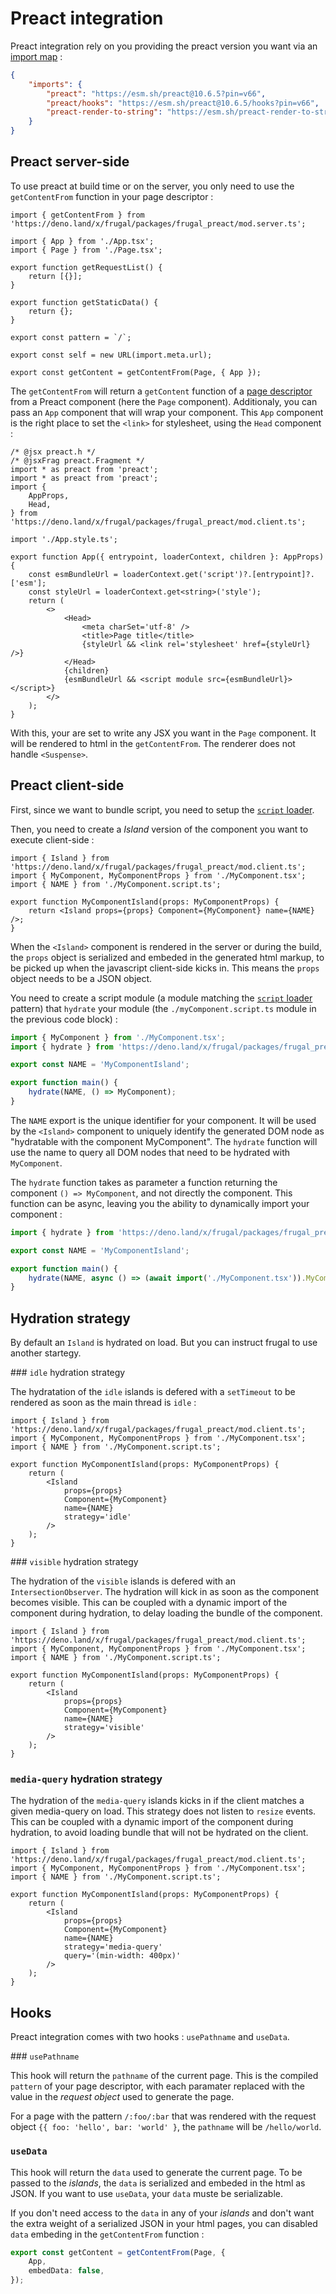 # Preact integration

Preact integration rely on you providing the preact version you want via an [import map](https://deno.land/manual/linking_to_external_code/import_maps) :

```json
{
    "imports": {
        "preact": "https://esm.sh/preact@10.6.5?pin=v66",
        "preact/hooks": "https://esm.sh/preact@10.6.5/hooks?pin=v66",
        "preact-render-to-string": "https://esm.sh/preact-render-to-string@5.1.19?pin=v66&deps=preact@10.6.5"
    }
}
```

## Preact server-side

To use preact at build time or on the server, you only need to use the `getContentFrom` function in your page descriptor :

```tsx
import { getContentFrom } from 'https://deno.land/x/frugal/packages/frugal_preact/mod.server.ts';

import { App } from './App.tsx';
import { Page } from './Page.tsx';

export function getRequestList() {
    return [{}];
}

export function getStaticData() {
    return {};
}

export const pattern = `/`;

export const self = new URL(import.meta.url);

export const getContent = getContentFrom(Page, { App });
```

The `getContentFrom` will return a `getContent` function of a [page descriptor](/docs/concepts/page-descriptor) from a Preact component (here the `Page` component). Additionaly, you can pass an `App` component that will wrap your component. This `App` component is the right place to set the `<link>` for stylesheet, using the `Head` component :

```tsx
/* @jsx preact.h */
/* @jsxFrag preact.Fragment */
import * as preact from 'preact';
import * as preact from 'preact';
import {
    AppProps,
    Head,
} from 'https://deno.land/x/frugal/packages/frugal_preact/mod.client.ts';

import './App.style.ts';

export function App({ entrypoint, loaderContext, children }: AppProps) {
    const esmBundleUrl = loaderContext.get('script')?.[entrypoint]?.['esm'];
    const styleUrl = loaderContext.get<string>('style');
    return (
        <>
            <Head>
                <meta charSet='utf-8' />
                <title>Page title</title>
                {styleUrl && <link rel='stylesheet' href={styleUrl} />}
            </Head>
            {children}
            {esmBundleUrl && <script module src={esmBundleUrl}></script>}
        </>
    );
}
```

With this, your are set to write any JSX you want in the `Page` component. It will be rendered to html in the `getContentFrom`. The renderer does not handle `<Suspense>`.

## Preact client-side

First, since we want to bundle script, you need to setup the [`script` loader](/docs/concepts/loaders/script-loader).

Then, you need to create a _Island_ version of the component you want to execute client-side :

```tsx
import { Island } from 'https://deno.land/x/frugal/packages/frugal_preact/mod.client.ts';
import { MyComponent, MyComponentProps } from './MyComponent.tsx';
import { NAME } from './MyComponent.script.ts';

export function MyComponentIsland(props: MyComponentProps) {
    return <Island props={props} Component={MyComponent} name={NAME} />;
}
```

When the `<Island>` component is rendered in the server or during the build, the `props` object is serialized and embeded in the generated html markup, to be picked up when the javascript client-side kicks in. This means the `props` object needs to be a JSON object.

You need to create a script module (a module matching the [`script` loader](/docs/concepts/loaders/script-loader) pattern) that `hydrate` your module (the `./myComponent.script.ts` module in the previous code block) :

```ts
import { MyComponent } from './MyComponent.tsx';
import { hydrate } from 'https://deno.land/x/frugal/packages/frugal_preact/mod.client.ts';

export const NAME = 'MyComponentIsland';

export function main() {
    hydrate(NAME, () => MyComponent);
}
```

The `NAME` export is the unique identifier for your component. It will be used by the `<Island>` component to uniquely identify the generated DOM node as "hydratable with the component MyComponent". The `hydrate` function will use the name to query all DOM nodes that need to be hydrated with `MyComponent`.

The `hydrate` function takes as parameter a function returning the component `() => MyComponent`, and not directly the component. This function can be async, leaving you the ability to dynamically import your component :

```ts
import { hydrate } from 'https://deno.land/x/frugal/packages/frugal_preact/mod.client.ts';

export const NAME = 'MyComponentIsland';

export function main() {
    hydrate(NAME, async () => (await import('./MyComponent.tsx')).MyComponent);
}
```

## Hydration strategy

By default an `Island` is hydrated on load. But you can instruct frugal to use another startegy.

### `idle` hydration strategy

The hydratation of the `idle` islands is defered with a `setTimeout` to be rendered as soon as the main thread is `idle` :

```tsx
import { Island } from 'https://deno.land/x/frugal/packages/frugal_preact/mod.client.ts';
import { MyComponent, MyComponentProps } from './MyComponent.tsx';
import { NAME } from './MyComponent.script.ts';

export function MyComponentIsland(props: MyComponentProps) {
    return (
        <Island
            props={props}
            Component={MyComponent}
            name={NAME}
            strategy='idle'
        />
    );
}
```

### `visible` hydration strategy

The hydration of the `visible` islands is defered with an `IntersectionObserver`. The hydration will kick in as soon as the component becomes visible. This can be coupled with a dynamic import of the component during hydration, to delay loading the bundle of the component.

```tsx
import { Island } from 'https://deno.land/x/frugal/packages/frugal_preact/mod.client.ts';
import { MyComponent, MyComponentProps } from './MyComponent.tsx';
import { NAME } from './MyComponent.script.ts';

export function MyComponentIsland(props: MyComponentProps) {
    return (
        <Island
            props={props}
            Component={MyComponent}
            name={NAME}
            strategy='visible'
        />
    );
}
```

### `media-query` hydration strategy

The hydration of the `media-query` islands kicks in if the client matches a given media-query on load. This strategy does not listen to `resize` events. This can be coupled with a dynamic import of the component during hydration, to avoid loading bundle that will not be hydrated on the client.

```tsx
import { Island } from 'https://deno.land/x/frugal/packages/frugal_preact/mod.client.ts';
import { MyComponent, MyComponentProps } from './MyComponent.tsx';
import { NAME } from './MyComponent.script.ts';

export function MyComponentIsland(props: MyComponentProps) {
    return (
        <Island
            props={props}
            Component={MyComponent}
            name={NAME}
            strategy='media-query'
            query='(min-width: 400px)'
        />
    );
}
```

## Hooks

Preact integration comes with two hooks : `usePathname` and `useData`.

### `usePathname`

This hook will return the `pathname` of the current page. This is the compiled `pattern` of your page descriptor, with each paramater replaced with the value in the _request object_ used to generate the page.

For a page with the pattern `/:foo/:bar` that was rendered with the request object `{{ foo: 'hello', bar: 'world' }`, the `pathname` will be `/hello/world`.

### `useData`

This hook will return the `data` used to generate the current page. To be passed to the _islands_, the `data` is serialized and embeded in the html as JSON. If you want to use `useData`, your `data` muste be serializable.

If you don't need access to the `data` in any of your _islands_ and don't want the extra weight of a serialized JSON in your html pages, you can disabled `data` embeding in the `getContentFrom` function :

```ts
export const getContent = getContentFrom(Page, {
    App,
    embedData: false,
});
```
